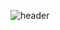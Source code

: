 ![header](https://github.com/alexafleming/alexafleming/assets/111538729/d4495e9a-6a4f-4fb0-bc43-243b1d86da22)


